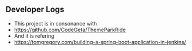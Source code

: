 Developer Logs
----
- This project is in consonance with 
- https://github.com/CodeGeta/ThemeParkRide
- And it is refering 
- https://tomgregory.com/building-a-spring-boot-application-in-jenkins/
